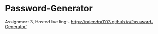 # Password-Generator
Assignment 3,
Hosted live ling:- https://rajendra1103.github.io/Password-Generator/
